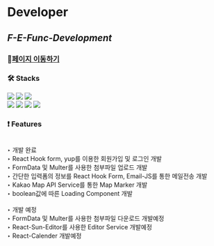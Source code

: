 # Developer

## _F-E-Func-Development_

### 🔗[페이지 이동하기]()

### **🛠️ Stacks**

<div>
<img src="https://img.shields.io/badge/html-1572B6?style=for-the-badge&logo=html5&logoColor=white"> 
<img src="https://img.shields.io/badge/css-1572B6?style=for-the-badge&logo=css3&logoColor=white"> 
<img src="https://img.shields.io/badge/javascript-F7DF1E?style=for-the-badge&logo=javascript&logoColor=black"> 
<br>
 <img src="https://img.shields.io/badge/react-61DAFB?style=for-the-badge&logo=react&logoColor=black"> 
<img src="https://img.shields.io/badge/TypeScript-3178c6?style=for-the-badge&logo=TypeScript&logoColor=white">
<img src="https://img.shields.io/badge/Next.js-339933?style=for-the-badge&logo=Next.js&logoColor=white">
 <img src="https://img.shields.io/badge/styled components-DB7093?style=for-the-badge&logo=styledcomponents&logoColor=white">
 </div>

### **❗ Features**

<br>
<div>
‣ 개발 완료
</div>
<div>‣ React Hook form, yup를 이용한 회원가입 및 로그인 개발</div>
<div>‣ FormData 및 Multer를 사용한 첨부파일 업로드 개발</div>
<div>‣ 간단한 입력폼의 정보를 React Hook Form, Email-JS를 통한 메일전송 개발</div>
<div>‣ Kakao Map API Service를 통한 Map Marker 개발</div>
<div>‣ boolean값에 따른 Loading Component 개발</div>

<br>
<div>‣ 개발 예정</div>
<div>‣ FormData 및 Multer를 사용한 첨부파일 다운로드 개발예정</div>
<div>‣ React-Sun-Editor를 사용한 Editor Service 개발예정</div>
<div>‣ React-Calender 개발예정</div>
